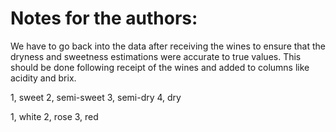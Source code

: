 # Notes for the authors:

We have to go back into the data after receiving the wines to ensure that the dryness and sweetness estimations were accurate to true values. This should be done following receipt of the wines and added to columns like acidity and brix.

1, sweet
2, semi-sweet
3, semi-dry
4, dry

1, white
2, rose
3, red